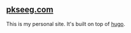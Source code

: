 ## [pkseeg.com](https://pkseeg.com)

This is my personal site. It's built on top of [hugo](https://github.com/gohugoio/hugo).
